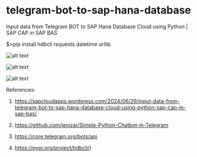 # telegram-bot-to-sap-hana-database
Input data from Telegram BOT to SAP Hana Database Cloud using Python | SAP CAP in SAP BAS

$>pip install hdbcli requests datetime urllib

![alt text](http://url/to/img.png)

![alt text](http://url/to/img.png)

![alt text](http://url/to/img.png)

References:

1. https://sapcloudapps.wordpress.com/2024/06/29/input-data-from-telegram-bot-to-sap-hana-database-cloud-using-python-sap-cap-in-sap-bas/

2. https://github.com/jenizar/Simple-Python-Chatbot-in-Telegram

3. https://core.telegram.org/bots/api

4. https://pypi.org/project/hdbcli/)
